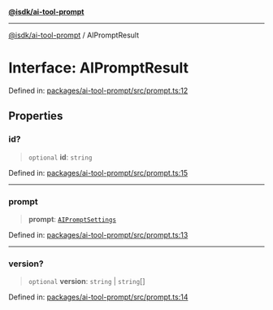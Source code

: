 [**@isdk/ai-tool-prompt**](../README.md)

***

[@isdk/ai-tool-prompt](../globals.md) / AIPromptResult

# Interface: AIPromptResult

Defined in: [packages/ai-tool-prompt/src/prompt.ts:12](https://github.com/isdk/ai-tool-prompt.js/blob/88a2018f9fc059314a41874ae8daecfb580b170e/src/prompt.ts#L12)

## Properties

### id?

> `optional` **id**: `string`

Defined in: [packages/ai-tool-prompt/src/prompt.ts:15](https://github.com/isdk/ai-tool-prompt.js/blob/88a2018f9fc059314a41874ae8daecfb580b170e/src/prompt.ts#L15)

***

### prompt

> **prompt**: [`AIPromptSettings`](AIPromptSettings.md)

Defined in: [packages/ai-tool-prompt/src/prompt.ts:13](https://github.com/isdk/ai-tool-prompt.js/blob/88a2018f9fc059314a41874ae8daecfb580b170e/src/prompt.ts#L13)

***

### version?

> `optional` **version**: `string` \| `string`[]

Defined in: [packages/ai-tool-prompt/src/prompt.ts:14](https://github.com/isdk/ai-tool-prompt.js/blob/88a2018f9fc059314a41874ae8daecfb580b170e/src/prompt.ts#L14)

